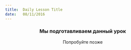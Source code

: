 ```yaml
---
title:  Daily Lesson Title
date:   08/11/2016
---
```


### <center>Мы подготавливаем данный урок</center> 

 <center>Попробуйте позже</center>